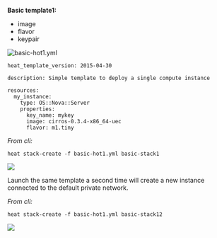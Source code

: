 **Basic template1:**
- image
- flavor
- keypair  


![basic-hot1.yml](https://github.com/AJNOURI/Openstack-heat-templates/blob/master/basic-stack1.yml)

	heat_template_version: 2015-04-30
	
	description: Simple template to deploy a single compute instance
	
	resources:
	  my_instance:
	    type: OS::Nova::Server
	    properties:
	      key_name: mykey
	      image: cirros-0.3.4-x86_64-uec 
	      flavor: m1.tiny


*From cli:*

	heat stack-create -f basic-hot1.yml basic-stack1

![](http://hpnouri.free.fr/misc/Selection_177.png) 




Launch the same template a second time will create a new instance connected to the default private network.

*From cli:*

	heat stack-create -f basic-hot1.yml basic-stack12

![](http://hpnouri.free.fr/misc/Selection_181.png) 


